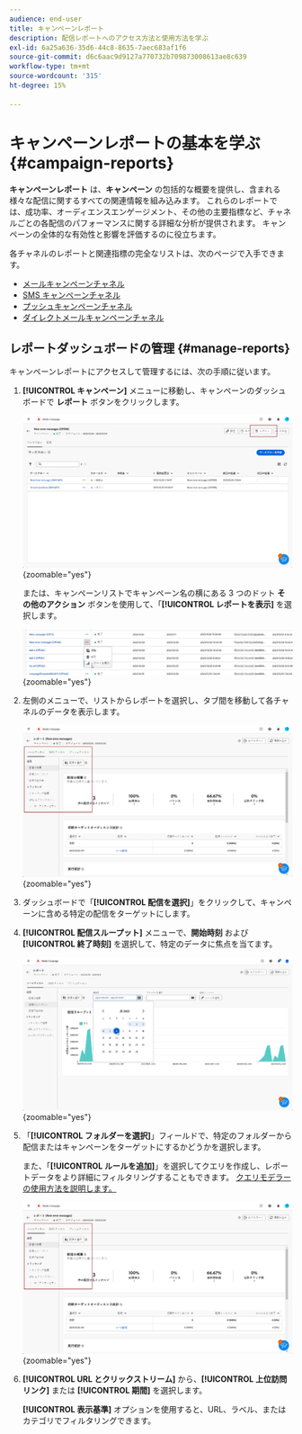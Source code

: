 ```yaml
---
audience: end-user
title: キャンペーンレポート
description: 配信レポートへのアクセス方法と使用方法を学ぶ
exl-id: 6a25a636-35d6-44c8-8635-7aec683af1f6
source-git-commit: d6c6aac9d9127a770732b709873008613ae8c639
workflow-type: tm+mt
source-wordcount: '315'
ht-degree: 15%

---
```


# キャンペーンレポートの基本を学ぶ {#campaign-reports}

**キャンペーンレポート** は、**キャンペーン** の包括的な概要を提供し、含まれる様々な配信に関するすべての関連情報を組み込みます。 これらのレポートでは、成功率、オーディエンスエンゲージメント、その他の主要指標など、チャネルごとの各配信のパフォーマンスに関する詳細な分析が提供されます。 キャンペーンの全体的な有効性と影響を評価するのに役立ちます。

各チャネルのレポートと関連指標の完全なリストは、次のページで入手できます。

* [メールキャンペーンチャネル](campaign-reports-email.md)
* [SMS キャンペーンチャネル](campaign-reports-sms.md)
* [プッシュキャンペーンチャネル](campaign-reports-push.md)
* [ダイレクトメールキャンペーンチャネル](campaign-reports-direct-mail.md)

## レポートダッシュボードの管理 {#manage-reports}

キャンペーンレポートにアクセスして管理するには、次の手順に従います。

1. **[!UICONTROL キャンペーン]** メニューに移動し、キャンペーンのダッシュボードで **レポート** ボタンをクリックします。

   ![ キャンペーン メニューとレポートボタンを示したスクリーンショット ](assets/manage_campaign_report_2.png){zoomable="yes"}

   または、キャンペーンリストでキャンペーン名の横にある 3 つのドット **その他のアクション** ボタンを使用して、「**[!UICONTROL レポートを表示]** を選択します。

   ![ 「その他のアクション」ボタンと「レポートを表示」オプションを示したスクリーンショット ](assets/manage_campaign_report_1.png){zoomable="yes"}

1. 左側のメニューで、リストからレポートを選択し、タブ間を移動して各チャネルのデータを表示します。

   ![ チャネルデータのレポートオプションとタブを含む左側のメニューを示すスクリーンショット ](assets/manage_campaign_report_4.png){zoomable="yes"}

1. ダッシュボードで「**[!UICONTROL 配信を選択]**」をクリックして、キャンペーンに含める特定の配信をターゲットにします。

1. **[!UICONTROL 配信スループット]** メニューで、**開始時刻** および **[!UICONTROL 終了時刻]** を選択して、特定のデータに焦点を当てます。

   ![ 開始時刻および終了時刻のオプションを含む配信スループットメニューを示すスクリーンショット ](assets/manage_campaign_report_3.png){zoomable="yes"}

1. 「**[!UICONTROL フォルダーを選択]**」フィールドで、特定のフォルダーから配信またはキャンペーンをターゲットにするかどうかを選択します。

   また、「**[!UICONTROL ルールを追加]**」を選択してクエリを作成し、レポートデータをより詳細にフィルタリングすることもできます。 [クエリモデラーの使用方法を説明します。](../query/query-modeler-overview.md)

   ![ 「フォルダーを選択」フィールドと「ルールを追加」オプションを示すスクリーンショット ](assets/manage_campaign_report_4.png){zoomable="yes"}

1. **[!UICONTROL URL とクリックストリーム]** から、**[!UICONTROL 上位訪問リンク]** または **[!UICONTROL 期間]** を選択します。

   **[!UICONTROL 表示基準]** オプションを使用すると、URL、ラベル、またはカテゴリでフィルタリングできます。